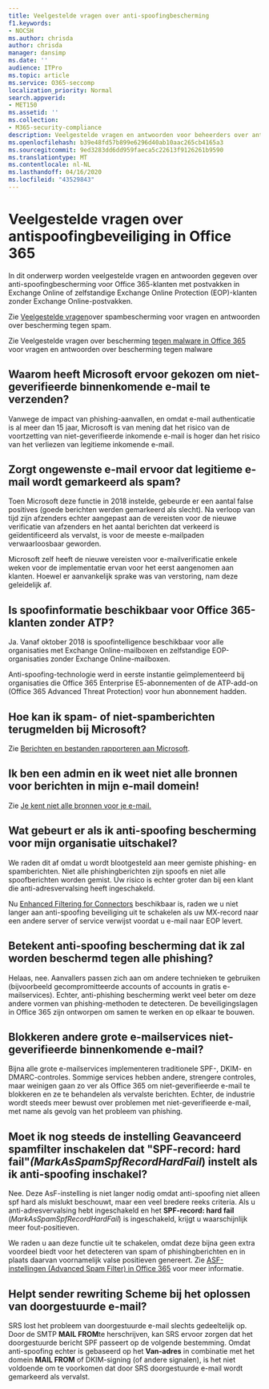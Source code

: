 ```yaml
---
title: Veelgestelde vragen over anti-spoofingbescherming
f1.keywords:
- NOCSH
ms.author: chrisda
author: chrisda
manager: dansimp
ms.date: ''
audience: ITPro
ms.topic: article
ms.service: O365-seccomp
localization_priority: Normal
search.appverid:
- MET150
ms.assetid: ''
ms.collection:
- M365-security-compliance
description: Veelgestelde vragen en antwoorden voor beheerders over anti-spoofing bescherming in Exchange Online en standalone Exchange Online Protection (EOP).
ms.openlocfilehash: b39e48fd57b899e6296d40ab10aac265cb4165a3
ms.sourcegitcommit: 9ed3283dd6dd959faeca5c22613f9126261b9590
ms.translationtype: MT
ms.contentlocale: nl-NL
ms.lasthandoff: 04/16/2020
ms.locfileid: "43529843"
---
```

# <a name="anti-spoofing-protection-faq-in-office-365"></a>Veelgestelde vragen over antispoofingbeveiliging in Office 365

In dit onderwerp worden veelgestelde vragen en antwoorden gegeven over anti-spoofingbescherming voor Office 365-klanten met postvakken in Exchange Online of zelfstandige Exchange Online Protection (EOP)-klanten zonder Exchange Online-postvakken.

Zie [Veelgestelde vragen](anti-spam-protection-faq.md)over spambescherming voor vragen en antwoorden over bescherming tegen spam.

Zie Veelgestelde vragen over bescherming [tegen malware in Office 365](anti-malware-protection-faq-eop.md) voor vragen en antwoorden over bescherming tegen malware

## <a name="why-did-microsoft-choose-to-junk-unauthenticated-inbound-email"></a>Waarom heeft Microsoft ervoor gekozen om niet-geverifieerde binnenkomende e-mail te verzenden?

Vanwege de impact van phishing-aanvallen, en omdat e-mail authenticatie is al meer dan 15 jaar, Microsoft is van mening dat het risico van de voortzetting van niet-geverifieerde inkomende e-mail is hoger dan het risico van het verliezen van legitieme inkomende e-mail.

## <a name="does-junking-unauthenticated-inbound-email-cause-legitimate-email-to-be-marked-as-spam"></a>Zorgt ongewenste e-mail ervoor dat legitieme e-mail wordt gemarkeerd als spam?

Toen Microsoft deze functie in 2018 instelde, gebeurde er een aantal false positives (goede berichten werden gemarkeerd als slecht). Na verloop van tijd zijn afzenders echter aangepast aan de vereisten voor de nieuwe verificatie van afzenders en het aantal berichten dat verkeerd is geïdentificeerd als vervalst, is voor de meeste e-mailpaden verwaarloosbaar geworden.

Microsoft zelf heeft de nieuwe vereisten voor e-mailverificatie enkele weken voor de implementatie ervan voor het eerst aangenomen aan klanten. Hoewel er aanvankelijk sprake was van verstoring, nam deze geleidelijk af.

## <a name="is-spoof-intelligence-available-to-office-365-customers-without-atp"></a>Is spoofinformatie beschikbaar voor Office 365-klanten zonder ATP?

Ja. Vanaf oktober 2018 is spoofintelligence beschikbaar voor alle organisaties met Exchange Online-mailboxen en zelfstandige EOP-organisaties zonder Exchange Online-mailboxen.

Anti-spoofing-technologie werd in eerste instantie geïmplementeerd bij organisaties die Office 365 Enterprise E5-abonnementen of de ATP-add-on (Office 365 Advanced Threat Protection) voor hun abonnement hadden.

## <a name="how-can-i-report-spam-or-non-spam-messages-back-to-microsoft"></a>Hoe kan ik spam- of niet-spamberichten terugmelden bij Microsoft?

Zie [ Berichten en bestanden rapporteren aan Microsoft](report-junk-email-messages-to-microsoft.md).

## <a name="im-an-admin-and-i-dont-know-all-of-sources-for-messages-in-my-email-domain"></a>Ik ben een admin en ik weet niet alle bronnen voor berichten in mijn e-mail domein!

Zie [Je kent niet alle bronnen voor je e-mail.](email-validation-and-authentication.md#you-dont-know-all-sources-for-your-email)

## <a name="what-happens-if-i-disable-anti-spoofing-protection-for-my-organization"></a>Wat gebeurt er als ik anti-spoofing bescherming voor mijn organisatie uitschakel?

We raden dit af omdat u wordt blootgesteld aan meer gemiste phishing- en spamberichten. Niet alle phishingberichten zijn spoofs en niet alle spoofberichten worden gemist. Uw risico is echter groter dan bij een klant die anti-adresvervalsing heeft ingeschakeld.

Nu [Enhanced Filtering for Connectors](https://docs.microsoft.com/exchange/mail-flow-best-practices/use-connectors-to-configure-mail-flow/enhanced-filtering-for-connectors) beschikbaar is, raden we u niet langer aan anti-spoofing beveiliging uit te schakelen als uw MX-record naar een andere server of service verwijst voordat u e-mail naar EOP levert.

## <a name="does-anti-spoofing-protection-mean-i-will-be-protected-from-all-phishing"></a>Betekent anti-spoofing bescherming dat ik zal worden beschermd tegen alle phishing?

Helaas, nee. Aanvallers passen zich aan om andere technieken te gebruiken (bijvoorbeeld gecompromitteerde accounts of accounts in gratis e-mailservices). Echter, anti-phishing bescherming werkt veel beter om deze andere vormen van phishing-methoden te detecteren. De beveiligingslagen in Office 365 zijn ontworpen om samen te werken en op elkaar te bouwen.

## <a name="do-other-large-email-services-block-unauthenticated-inbound-email"></a>Blokkeren andere grote e-mailservices niet-geverifieerde binnenkomende e-mail?

Bijna alle grote e-mailservices implementeren traditionele SPF-, DKIM- en DMARC-controles. Sommige services hebben andere, strengere controles, maar weinigen gaan zo ver als Office 365 om niet-geverifieerde e-mail te blokkeren en ze te behandelen als vervalste berichten. Echter, de industrie wordt steeds meer bewust over problemen met niet-geverifieerde e-mail, met name als gevolg van het probleem van phishing.

## <a name="do-i-still-need-to-enable-the-advanced-spam-filter-setting-spf-record-hard-fail-_markasspamspfrecordhardfail_-if-i-enable-anti-spoofing"></a>Moet ik nog steeds de instelling Geavanceerd spamfilter inschakelen dat "SPF-record: hard fail"_(MarkAsSpamSpfRecordHardFail_) instelt als ik anti-spoofing inschakel?

Nee. Deze AsF-instelling is niet langer nodig omdat anti-spoofing niet alleen spf hard als mislukt beschouwt, maar een veel bredere reeks criteria. Als u anti-adresvervalsing hebt ingeschakeld en het **SPF-record: hard fail** (_MarkAsSpamSpfRecordHardFail_) is ingeschakeld, krijgt u waarschijnlijk meer fout-positieven.

We raden u aan deze functie uit te schakelen, omdat deze bijna geen extra voordeel biedt voor het detecteren van spam of phishingberichten en in plaats daarvan voornamelijk valse positieven genereert. Zie [ASF-instellingen (Advanced Spam Filter) in Office 365](advanced-spam-filtering-asf-options.md) voor meer informatie.

## <a name="does-sender-rewriting-scheme-help-fix-forwarded-email"></a>Helpt sender rewriting Scheme bij het oplossen van doorgestuurde e-mail?

SRS lost het probleem van doorgestuurde e-mail slechts gedeeltelijk op. Door de SMTP **MAIL FROM**te herschrijven, kan SRS ervoor zorgen dat het doorgestuurde bericht SPF passeert op de volgende bestemming. Omdat anti-spoofing echter is gebaseerd op het **Van-adres** in combinatie met het domein **MAIL FROM** of DKIM-signing (of andere signalen), is het niet voldoende om te voorkomen dat door SRS doorgestuurde e-mail wordt gemarkeerd als vervalst.
